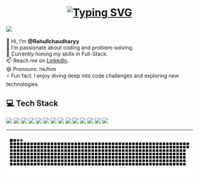 

<h1 align="center">
<a href="https://git.io/typing-svg"><img src="https://readme-typing-svg.herokuapp.com?font=VT323&pause=97&color=B369F7&center=true&vCenter=true&width=435&lines=Hey+!!+I'm+Rahul++%E2%9A%A1%E2%9A%A1;Aspring+Computer+Science+learner++%F0%9F%93%88;Programmer+%22Belive+In+Build%22%F0%9F%91%A9%F0%9F%8F%BB%E2%80%8D%F0%9F%92%BB" alt="Typing SVG" /></a>
</h1>

[![](https://visitcount.itsvg.in/api?id=Rahullchaudharyy&label=Profile%20Views&color=0&pretty=true)](https://visitcount.itsvg.in)


👋 Hi, I’m **@Rahullchaudharyy**  
👀 I’m passionate about coding and problem-solving.  
🌱 Currently honing my skills in Full-Stack.  
📫 Reach me on [LinkedIn](your-linkedin-url).  
😄 Pronouns: he/him  
⚡ Fun fact: I enjoy diving deep into code challenges and exploring new technologies.

## 💻 Tech Stack

<p align="left">
  <img src="https://img.shields.io/badge/HTML5-E34F26?style=for-the-badge&logo=html5&logoColor=white" height="28" />
  <img src="https://img.shields.io/badge/CSS3-1572B6?style=for-the-badge&logo=css3&logoColor=white" height="28" />
  <img src="https://img.shields.io/badge/JavaScript-F7DF1E?style=for-the-badge&logo=javascript&logoColor=black" height="28" />
  <img src="https://img.shields.io/badge/React-61DAFB?style=for-the-badge&logo=react&logoColor=black" height="28" />
  <img src="https://img.shields.io/badge/Tailwind_CSS-38B2AC?style=for-the-badge&logo=tailwind-css&logoColor=white" height="28" />
  <img src="https://img.shields.io/badge/C++-00599C?style=for-the-badge&logo=c%2B%2B&logoColor=white" height="28" />
  <img src="https://img.shields.io/badge/Firebase-FFCA28?style=for-the-badge&logo=firebase&logoColor=black" height="28" />
  <img src="https://img.shields.io/badge/GSAP-88CE02?style=for-the-badge&logo=greensock&logoColor=white" height="28" />
  <img src="https://img.shields.io/badge/Redux-764ABC?style=for-the-badge&logo=redux&logoColor=white" height="28" />
  <img src="https://img.shields.io/badge/Node.js-339933?style=for-the-badge&logo=node.js&logoColor=white" height="28" />
  <img src="https://img.shields.io/badge/MongoDB-47A248?style=for-the-badge&logo=mongodb&logoColor=white" height="28" />
  <img src="https://img.shields.io/badge/Express-000000?style=for-the-badge&logo=express&logoColor=white" height="28" />
  <img src="https://img.shields.io/badge/APIs-009688?style=for-the-badge&logo=api&logoColor=white" height="28" />
  <img src="https://img.shields.io/badge/Postman-FF6C37?style=for-the-badge&logo=postman&logoColor=white" height="28" />
</p>



<hr></hr>
<img src="https://raw.githubusercontent.com/Rahullchaudharyy/Rahullchaudharyy/output/snake.svg" alt="Snake animation" />

<!-- ![snake gif](https://github.com/Rahullchaudharyy/Rahullchaudharyy/blob/output/github-contribution-grid-snake.gif) -->
